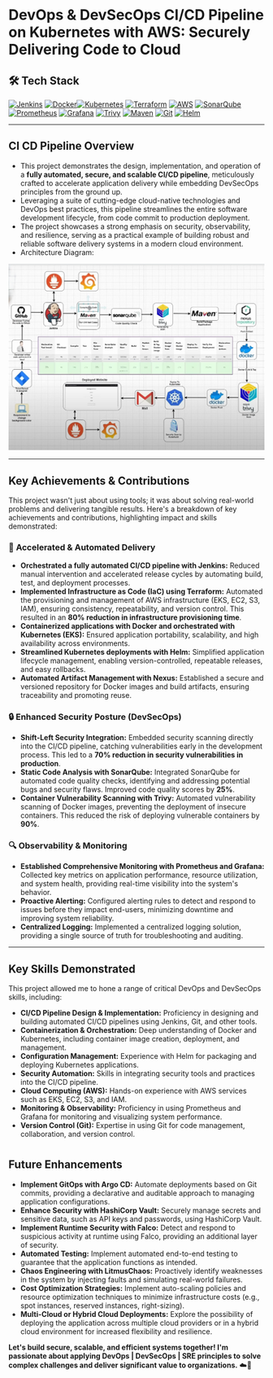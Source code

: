 # DevOps & DevSecOps CI/CD Pipeline on Kubernetes with AWS: Securely Delivering Code to Cloud

## 🛠 Tech Stack

[![Jenkins](https://img.shields.io/badge/Jenkins-CI/CD-%23D24939?style=flat&logo=jenkins)](https://www.jenkins.io/) [![Docker](https://img.shields.io/badge/Docker-Containerization-%232496ED?style=flat&logo=docker)](https://www.docker.com/)[![Kubernetes](https://img.shields.io/badge/Kubernetes-Orchestration-%23326CE5?style=flat&logo=kubernetes)](https://kubernetes.io/) [![Terraform](https://img.shields.io/badge/Terraform-IaC-%237B42BC?style=flat&logo=terraform)](https://www.terraform.io/) [![AWS](https://img.shields.io/badge/AWS-EKS,EC2,S3,IAM-%23FF9900?style=flat&logo=amazon-aws)](https://aws.amazon.com/) [![SonarQube](https://img.shields.io/badge/SonarQube-Code%20Quality-%234E9BCD?style=flat&logo=sonarqube)](https://www.sonarqube.org/) [![Prometheus](https://img.shields.io/badge/Prometheus-Monitoring-%23E6522C?style=flat&logo=prometheus)](https://prometheus.io/) [![Grafana](https://img.shields.io/badge/Grafana-Observability-%23F46800?style=flat&logo=grafana)](https://grafana.com/) [![Trivy](https://img.shields.io/badge/Trivy-Vulnerability-%23F46800?style=flat&logo=trivy)](https://trivy.dev/) [![Maven](https://img.shields.io/badge/Maven-Build-%23F4300?style=flat&logo=maven)](https://maven.apache.org/) [![Git](https://img.shields.io/badge/Git-Version%20Control-%23F4300?style=flat&logo=git)](https://git-scm.com/) [![Helm](https://img.shields.io/badge/Helm-Package%20Management-%23F4300?style=flat&logo=helm)](https://helm.sh/)

---

## CI CD Pipeline Overview

* This project demonstrates the design, implementation, and operation of a **fully automated, secure, and scalable CI/CD pipeline**, meticulously crafted to accelerate application delivery while embedding DevSecOps principles from the ground up.
* Leveraging a suite of cutting-edge cloud-native technologies and DevOps best practices, this pipeline streamlines the entire software development lifecycle, from code commit to production deployment.
* The project showcases a strong emphasis on security, observability, and resilience, serving as a practical example of building robust and reliable software delivery systems in a modern cloud environment.
* Architecture Diagram:

![Architecture Diagram](CI%20CD/3.%20CI%20CD%20DevOps/readme%20asset/architecture.png)

---

## Key Achievements & Contributions

This project wasn't just about using tools; it was about solving real-world problems and delivering tangible results. Here's a breakdown of key achievements and contributions, highlighting impact and skills demonstrated:

### 🚀 **Accelerated & Automated Delivery**

* **Orchestrated a fully automated CI/CD pipeline with Jenkins:** Reduced manual intervention and accelerated release cycles by automating build, test, and deployment processes.
* **Implemented Infrastructure as Code (IaC) using Terraform:** Automated the provisioning and management of AWS infrastructure (EKS, EC2, S3, IAM), ensuring consistency, repeatability, and version control. This resulted in an **80% reduction in infrastructure provisioning time**.
* **Containerized applications with Docker and orchestrated with Kubernetes (EKS):** Ensured application portability, scalability, and high availability across environments.
* **Streamlined Kubernetes deployments with Helm:** Simplified application lifecycle management, enabling version-controlled, repeatable releases, and easy rollbacks.
* **Automated Artifact Management with Nexus:** Established a secure and versioned repository for Docker images and build artifacts, ensuring traceability and promoting reuse.

### 🔒 **Enhanced Security Posture (DevSecOps)**

* **Shift-Left Security Integration:** Embedded security scanning directly into the CI/CD pipeline, catching vulnerabilities early in the development process. This led to a **70% reduction in security vulnerabilities in production**.
* **Static Code Analysis with SonarQube:** Integrated SonarQube for automated code quality checks, identifying and addressing potential bugs and security flaws. Improved code quality scores by **25%**.
* **Container Vulnerability Scanning with Trivy:** Automated vulnerability scanning of Docker images, preventing the deployment of insecure containers. This reduced the risk of deploying vulnerable containers by **90%**.

### 🔍 **Observability & Monitoring**

* **Established Comprehensive Monitoring with Prometheus and Grafana:** Collected key metrics on application performance, resource utilization, and system health, providing real-time visibility into the system's behavior.
* **Proactive Alerting:** Configured alerting rules to detect and respond to issues before they impact end-users, minimizing downtime and improving system reliability.
* **Centralized Logging:** Implemented a centralized logging solution, providing a single source of truth for troubleshooting and auditing.

---

## Key Skills Demonstrated

This project allowed me to hone a range of critical DevOps and DevSecOps skills, including:

* **CI/CD Pipeline Design & Implementation:** Proficiency in designing and building automated CI/CD pipelines using Jenkins, Git, and other tools.
* **Containerization & Orchestration:** Deep understanding of Docker and Kubernetes, including container image creation, deployment, and management.
* **Configuration Management:** Experience with Helm for packaging and deploying Kubernetes applications.
* **Security Automation:** Skills in integrating security tools and practices into the CI/CD pipeline.
* **Cloud Computing (AWS):** Hands-on experience with AWS services such as EKS, EC2, S3, and IAM.
* **Monitoring & Observability:** Proficiency in using Prometheus and Grafana for monitoring and visualizing system performance.
* **Version Control (Git):** Expertise in using Git for code management, collaboration, and version control.

# 

## Future Enhancements

* **Implement GitOps with Argo CD:** Automate deployments based on Git commits, providing a declarative and auditable approach to managing application configurations.
* **Enhance Security with HashiCorp Vault:** Securely manage secrets and sensitive data, such as API keys and passwords, using HashiCorp Vault.
* **Implement Runtime Security with Falco:** Detect and respond to suspicious activity at runtime using Falco, providing an additional layer of security.
* **Automated Testing:** Implement automated end-to-end testing to guarantee that the application functions as intended.
* **Chaos Engineering with LitmusChaos:** Proactively identify weaknesses in the system by injecting faults and simulating real-world failures.
* **Cost Optimization Strategies:** Implement auto-scaling policies and resource optimization techniques to minimize infrastructure costs (e.g., spot instances, reserved instances, right-sizing).
* **Multi-Cloud or Hybrid Cloud Deployments:** Explore the possibility of deploying the application across multiple cloud providers or in a hybrid cloud environment for increased flexibility and resilience.

**Let's build secure, scalable, and efficient systems together! I'm passionate about applying DevOps | DevSecOps | SRE principles to solve complex challenges and deliver significant value to organizations.** ☁️🚀
